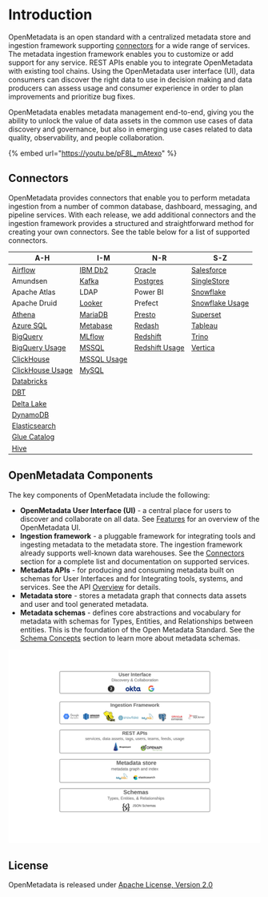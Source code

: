 # Introduction

OpenMetadata is an open standard with a centralized metadata store and ingestion framework supporting [connectors](integrations/connectors/) for a wide range of services. The metadata ingestion framework enables you to customize or add support for any service. REST APIs enable you to integrate OpenMetadata with existing tool chains. Using the OpenMetadata user interface (UI), data consumers can discover the right data to use in decision making and data producers can assess usage and consumer experience in order to plan improvements and prioritize bug fixes.

OpenMetadata enables metadata management end-to-end, giving you the ability to unlock the value of data assets in the common use cases of data discovery and governance, but also in emerging use cases related to data quality, observability, and people collaboration.

{% embed url="https://youtu.be/pF8L_mAtexo" %}

## Connectors

OpenMetadata provides connectors that enable you to perform metadata ingestion from a number of common database, dashboard, messaging, and pipeline services. With each release, we add additional connectors and the ingestion framework provides a structured and straightforward method for creating your own connectors. See the table below for a list of supported connectors.

| A-H                                                                        | I-M                                             | N-R                                                                  | S-Z                                                 |
| -------------------------------------------------------------------------- | ----------------------------------------------- | -------------------------------------------------------------------- | --------------------------------------------------- |
| [Airflow](integrations/airflow/airflow.md)                                 | [IBM Db2](integrations/connectors/ibm-db2.md)   | [Oracle](integrations/connectors/mysql-1/)                           | [Salesforce](integrations/connectors/salesforce.md) |
| Amundsen                                                                   | [Kafka](integrations/connectors/kafka.md)       | [Postgres](broken-reference)                                         | [SingleStore](integrations/connectors/singlestore/) |
| Apache Atlas                                                               | LDAP                                            | Power BI                                                             | [Snowflake](integrations/connectors/snowflake/)     |
| Apache Druid                                                               | [Looker](integrations/connectors/looker.md)     | Prefect                                                              | [Snowflake Usage](broken-reference)                 |
| [Athena](integrations/connectors/athena/)                                  | [MariaDB](integrations/connectors/mariadb.md)   | [Presto](integrations/connectors/presto.md)                          | [Superset](integrations/connectors/superset.md)     |
| [Azure SQL](integrations/connectors/azure-sql.md)                          | [Metabase](integrations/connectors/metabase.md) | [Redash](integrations/connectors/redash.md)                          | [Tableau](integrations/connectors/tableau.md)       |
| [BigQuery](integrations/connectors/bigquery/)                              | [MLflow](integrations/connectors/mlflow/)       | [Redshift](integrations/connectors/redshift/)                        | [Trino](integrations/connectors/trino/)             |
| [BigQuery Usage](broken-reference)                                         | [MSSQL](integrations/connectors/mssql/)         | [Redshift Usage](integrations/connectors/redshift/redshift-usage.md) | [Vertica](integrations/connectors/vertica.md)       |
| [ClickHouse](integrations/connectors/clickhouse/)                          | [MSSQL Usage](broken-reference)                 |                                                                      |                                                     |
| [ClickHouse Usage](integrations/connectors/clickhouse/clickhouse-usage.md) | [MySQL](broken-reference)                       |                                                                      |                                                     |
| [Databricks](integrations/connectors/databricks.md)                        |                                                 |                                                                      |                                                     |
| [DBT](broken-reference)                                                    |                                                 |                                                                      |                                                     |
| [Delta Lake](integrations/connectors/delta-lake.md)                        |                                                 |                                                                      |                                                     |
| [DynamoDB](integrations/connectors/dynamodb.md)                            |                                                 |                                                                      |                                                     |
| [Elasticsearch](integrations/connectors/elastic-search.md)                 |                                                 |                                                                      |                                                     |
| [Glue Catalog](integrations/connectors/glue-catalog/)                      |                                                 |                                                                      |                                                     |
| [Hive](integrations/connectors/hive/)                                      |                                                 |                                                                      |                                                     |

## OpenMetadata Components

The key components of OpenMetadata include the following:

* **OpenMetadata User Interface (UI)** - a central place for users to discover and collaborate on all data. See [Features](overview/features.md) for an overview of the OpenMetadata UI.
* **Ingestion framework** - a pluggable framework for integrating tools and ingesting metadata to the metadata store. The ingestion framework already supports well-known data warehouses. See the [Connectors](./#connectors) section for a complete list and documentation on supported services.
* **Metadata APIs** - for producing and consuming metadata built on schemas for User Interfaces and for Integrating tools, systems, and services. See the API [Overview](openmetadata-apis/apis/overview.md) for details.
* **Metadata store** - stores a metadata graph that connects data assets and user and tool generated metadata.
* **Metadata schemas** - defines core abstractions and vocabulary for metadata with schemas for Types, Entities, and Relationships between entities. This is the foundation of the Open Metadata Standard. See the [Schema Concepts](openmetadata-apis/schemas/overview.md) section to learn more about metadata schemas.

![](<../.gitbook/assets/openmetadata-overview (1).png>)

## License

OpenMetadata is released under [Apache License, Version 2.0](http://www.apache.org/licenses/LICENSE-2.0)
